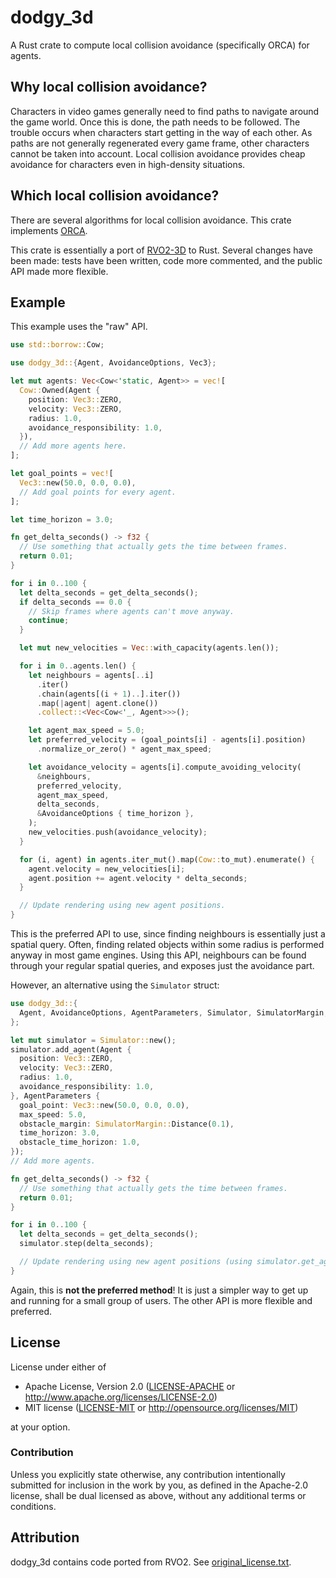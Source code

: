 # dodgy_3d

A Rust crate to compute local collision avoidance (specifically ORCA) for agents.

## Why local collision avoidance?

Characters in video games generally need to find paths to navigate around the
game world. Once this is done, the path needs to be followed. The trouble occurs
when characters start getting in the way of each other. As paths are not
generally regenerated every game frame, other characters cannot be taken into
account. Local collision avoidance provides cheap avoidance for characters even
in high-density situations.

## Which local collision avoidance?

There are several algorithms for local collision avoidance. This crate
implements [ORCA](https://gamma.cs.unc.edu/ORCA/).

This crate is essentially a port of [RVO2-3D](https://gamma.cs.unc.edu/RVO2/) to
Rust. Several changes have been made: tests have been written, code more
commented, and the public API made more flexible.

## Example

This example uses the "raw" API.

```rust
use std::borrow::Cow;

use dodgy_3d::{Agent, AvoidanceOptions, Vec3};

let mut agents: Vec<Cow<'static, Agent>> = vec![
  Cow::Owned(Agent {
    position: Vec3::ZERO,
    velocity: Vec3::ZERO,
    radius: 1.0,
    avoidance_responsibility: 1.0,
  }),
  // Add more agents here.
];

let goal_points = vec![
  Vec3::new(50.0, 0.0, 0.0),
  // Add goal points for every agent.
];

let time_horizon = 3.0;

fn get_delta_seconds() -> f32 {
  // Use something that actually gets the time between frames.
  return 0.01;
}

for i in 0..100 {
  let delta_seconds = get_delta_seconds();
  if delta_seconds == 0.0 {
    // Skip frames where agents can't move anyway.
    continue;
  }

  let mut new_velocities = Vec::with_capacity(agents.len());

  for i in 0..agents.len() {
    let neighbours = agents[..i]
      .iter()
      .chain(agents[(i + 1)..].iter())
      .map(|agent| agent.clone())
      .collect::<Vec<Cow<'_, Agent>>>();

    let agent_max_speed = 5.0;
    let preferred_velocity = (goal_points[i] - agents[i].position)
      .normalize_or_zero() * agent_max_speed;

    let avoidance_velocity = agents[i].compute_avoiding_velocity(
      &neighbours,
      preferred_velocity,
      agent_max_speed,
      delta_seconds,
      &AvoidanceOptions { time_horizon },
    );
    new_velocities.push(avoidance_velocity);
  }

  for (i, agent) in agents.iter_mut().map(Cow::to_mut).enumerate() {
    agent.velocity = new_velocities[i];
    agent.position += agent.velocity * delta_seconds;
  }

  // Update rendering using new agent positions.
}
```

This is the preferred API to use, since finding neighbours is essentially just a
spatial query. Often, finding related objects within some radius is performed
anyway in most game engines. Using this API, neighbours can be found through
your regular spatial queries, and exposes just the avoidance part.

However, an alternative using the `Simulator` struct:

```rust
use dodgy_3d::{
  Agent, AvoidanceOptions, AgentParameters, Simulator, SimulatorMargin, Vec3
};

let mut simulator = Simulator::new();
simulator.add_agent(Agent {
  position: Vec3::ZERO,
  velocity: Vec3::ZERO,
  radius: 1.0,
  avoidance_responsibility: 1.0,
}, AgentParameters {
  goal_point: Vec3::new(50.0, 0.0, 0.0),
  max_speed: 5.0,
  obstacle_margin: SimulatorMargin::Distance(0.1),
  time_horizon: 3.0,
  obstacle_time_horizon: 1.0,
});
// Add more agents.

fn get_delta_seconds() -> f32 {
  // Use something that actually gets the time between frames.
  return 0.01;
}

for i in 0..100 {
  let delta_seconds = get_delta_seconds();
  simulator.step(delta_seconds);

  // Update rendering using new agent positions (using simulator.get_agent).
}
```

Again, this is **not the preferred method**! It is just a simpler way to get up
and running for a small group of users. The other API is more flexible and
preferred.

## License

License under either of

* Apache License, Version 2.0 ([LICENSE-APACHE](LICENSE-APACHE) or http://www.apache.org/licenses/LICENSE-2.0)
* MIT license ([LICENSE-MIT](LICENSE-MIT) or http://opensource.org/licenses/MIT)

at your option.

### Contribution

Unless you explicitly state otherwise, any contribution intentionally submitted
for inclusion in the work by you, as defined in the Apache-2.0 license, shall
be dual licensed as above, without any additional terms or conditions.

## Attribution

dodgy_3d contains code ported from RVO2. See
[original_license.txt](original_license.txt).
